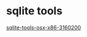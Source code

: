 # sqlite tools


[sqlite-tools-osx-x86-3160200](http://www.sqlite.org/2017/sqlite-tools-osx-x86-3160200.zip)